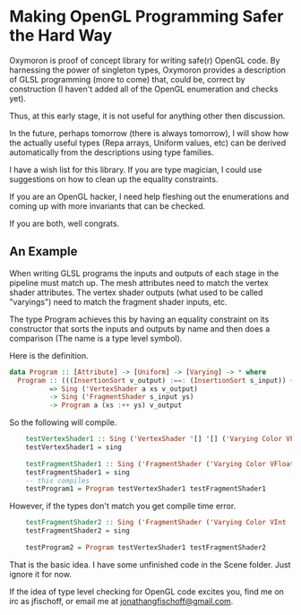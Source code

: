 # Making OpenGL Programming Safer the Hard Way

Oxymoron is proof of concept library for writing safe(r) OpenGL code.
By harnessing the power of singleton types, Oxymoron provides a description of
GLSL programming (more to come) that, could be, correct by construction (I haven't added all of the OpenGL enumeration and checks yet).

Thus, at this early stage, it is not useful for anything other then discussion.

In the future, perhaps tomorrow (there is always tomorrow), I will show how the 
actually useful types (Repa arrays, Uniform values, etc) can be derived automatically from the descriptions using type families. 

I have a wish list for this library. If you are type magician, I could use suggestions
on how to clean up the equality constraints. 

If you are an OpenGL hacker, I need help fleshing out the enumerations and 
coming up with more invariants that can be checked.

If you are both, well congrats.

## An Example

When writing GLSL programs the inputs and outputs of each stage in the pipeline must match up. The mesh attributes need to match the vertex shader attributes. The vertex shader outputs (what used to be called "varyings") need to match the fragment shader inputs, etc.

The type Program achieves this by having an equality constraint on its constructor that sorts the inputs and outputs by name and then does a comparison (The name is a type level symbol).

Here is the definition.

```haskell
data Program :: [Attribute] -> [Uniform] -> [Varying] -> * where
  Program :: (((InsertionSort v_output) :==: (InsertionSort s_input)) ~ 'True) 
          => Sing ('VertexShader a xs v_output) 
          -> Sing ('FragmentShader s_input ys) 
          -> Program a (xs :++ ys) v_output
```

So the following will compile.

```haskell
    testVertexShader1 :: Sing ('VertexShader '[] '[] ('Varying Color VFloat ': ('[] :: [Varying])))
    testVertexShader1 = sing
    
    testFragmentShader1 :: Sing ('FragmentShader ('Varying Color VFloat ': ('[] :: [Varying])) '[])
    testFragmentShader1 = sing
    -- this compiles
    testProgram1 = Program testVertexShader1 testFragmentShader1
```

However, if the types don't match you get compile time error.

```haskell
    testFragmentShader2 :: Sing ('FragmentShader ('Varying Color VInt ': ('[] :: [Varying])) '[])
    testFragmentShader2 = sing
    
    testProgram2 = Program testVertexShader1 testFragmentShader2
```

That is the basic idea. I have some unfinished code in the Scene folder. Just ignore it for now.

If the idea of type level checking for OpenGL code excites you, find me on irc as  jfischoff, or email me at jonathangfischoff@gmail.com.


